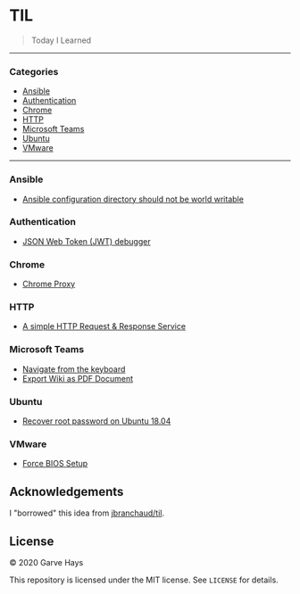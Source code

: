 # TIL

> Today I Learned

---

### Categories

- [Ansible](#ansible)
- [Authentication](#authentication)
- [Chrome](#chrome)
- [HTTP](#http)
- [Microsoft Teams](#microsoft-teams)
- [Ubuntu](#ubuntu)
- [VMware](#vmware)

---

### Ansible

- [Ansible configuration directory should not be world writable](ansible/ansible-cfg.md)

### Authentication

- [JSON Web Token (JWT) debugger](authentication/jwt-io.md)

### Chrome

- [Chrome Proxy](chrome/proxy.md)

### HTTP

- [A simple HTTP Request & Response Service](http/httpbin.md)

### Microsoft Teams

- [Navigate from the keyboard](msteams/navigate.md)
- [Export Wiki as PDF Document](msteams/export-wiki.md)

### Ubuntu

- [Recover root password on Ubuntu 18.04](ubuntu/recover-passwd.md)

### VMware

- [Force BIOS Setup](vmware/force-bios.md)

## Acknowledgements

I "borrowed" this idea from [jbranchaud/til](https://github.com/jbranchaud/til).

## License

&copy; 2020 Garve Hays

This repository is licensed under the MIT license. See `LICENSE` for details.
